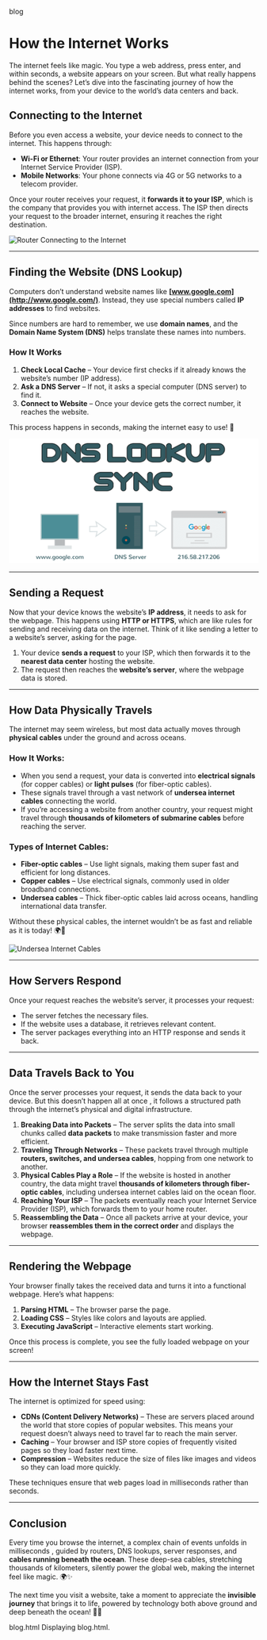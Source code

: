 ﻿   blog 

How the Internet Works
======================

The internet feels like magic. You type a web address, press enter, and within seconds, a website appears on your screen. But what really happens behind the scenes? Let’s dive into the fascinating journey of how the internet works, from your device to the world’s data centers and back.

**Connecting to the Internet**
------------------------------

Before you even access a website, your device needs to connect to the internet. This happens through:

*   **Wi-Fi or Ethernet**: Your router provides an internet connection from your Internet Service Provider (ISP).
*   **Mobile Networks**: Your phone connects via 4G or 5G networks to a telecom provider.

Once your router receives your request, it **forwards it to your ISP**, which is the company that provides you with internet access. The ISP then directs your request to the broader internet, ensuring it reaches the right destination.

![Router Connecting to the Internet](https://media.gcflearnfree.org/content/55783df1317fa93160037ffe_06_10_2015/wificonnect_router_image.png)

* * *

**Finding the Website (DNS Lookup)**
------------------------------------

Computers don’t understand website names like **[www.google.com](http://www.google.com/)**. Instead, they use special numbers called **IP addresses** to find websites.

Since numbers are hard to remember, we use **domain names**, and the **Domain Name System (DNS)** helps translate these names into numbers.

### How It Works

1.  **Check Local Cache** – Your device first checks if it already knows the website’s number (IP address).
2.  **Ask a DNS Server** – If not, it asks a special computer (DNS server) to find it.
3.  **Connect to Website** – Once your device gets the correct number, it reaches the website.

This process happens in seconds, making the internet easy to use! 🚀

![DNS Lookup Process](https://raw.githubusercontent.com/nktnet1/dns-lookup-sync/f3e83b72bc82696adcce3a8e66062eb1282b6b97/logo.svg?sanitize=true)

* * *

**Sending a Request**
---------------------

Now that your device knows the website’s **IP address**, it needs to ask for the webpage. This happens using **HTTP or HTTPS**, which are like rules for sending and receiving data on the internet. Think of it like sending a letter to a website’s server, asking for the page.

1.  Your device **sends a request** to your ISP, which then forwards it to the **nearest data center** hosting the website.
2.  The request then reaches the **website’s server**, where the webpage data is stored.

* * *

**How Data Physically Travels**
-------------------------------

The internet may seem wireless, but most data actually moves through **physical cables** under the ground and across oceans.

### **How It Works:**

*   When you send a request, your data is converted into **electrical signals** (for copper cables) or **light pulses** (for fiber-optic cables).
*   These signals travel through a vast network of **undersea internet cables** connecting the world.
*   If you’re accessing a website from another country, your request might travel through **thousands of kilometers of submarine cables** before reaching the server.

### **Types of Internet Cables:**

*   **Fiber-optic cables** – Use light signals, making them super fast and efficient for long distances.
*   **Copper cables** – Use electrical signals, commonly used in older broadband connections.
*   **Undersea cables** – Thick fiber-optic cables laid across oceans, handling international data transfer.

Without these physical cables, the internet wouldn’t be as fast and reliable as it is today! 🌍🔌

![Undersea Internet Cables](https://b2bblogassets.airtel.in/wp-content/uploads/2022/09/submarine-cables-scaled.jpg)

* * *

**How Servers Respond**
-----------------------

Once your request reaches the website’s server, it processes your request:

*   The server fetches the necessary files.
*   If the website uses a database, it retrieves relevant content.
*   The server packages everything into an HTTP response and sends it back.

* * *

**Data Travels Back to You**
----------------------------

Once the server processes your request, it sends the data back to your device. But this doesn’t happen all at once , it follows a structured path through the internet’s physical and digital infrastructure.

1.  **Breaking Data into Packets** – The server splits the data into small chunks called **data packets** to make transmission faster and more efficient.
2.  **Traveling Through Networks** – These packets travel through multiple **routers, switches, and undersea cables**, hopping from one network to another.
3.  **Physical Cables Play a Role** – If the website is hosted in another country, the data might travel **thousands of kilometers through fiber-optic cables**, including undersea internet cables laid on the ocean floor.
4.  **Reaching Your ISP** – The packets eventually reach your Internet Service Provider (ISP), which forwards them to your home router.
5.  **Reassembling the Data** – Once all packets arrive at your device, your browser **reassembles them in the correct order** and displays the webpage.

* * *

**Rendering the Webpage**
-------------------------

Your browser finally takes the received data and turns it into a functional webpage. Here’s what happens:

1.  **Parsing HTML** – The browser parse the page.
2.  **Loading CSS** – Styles like colors and layouts are applied.
3.  **Executing JavaScript** – Interactive elements start working.

Once this process is complete, you see the fully loaded webpage on your screen!

* * *

**How the Internet Stays Fast**
-------------------------------

The internet is optimized for speed using:

*   **CDNs (Content Delivery Networks)** – These are servers placed around the world that store copies of popular websites. This means your request doesn’t always need to travel far to reach the main server.
*   **Caching** – Your browser and ISP store copies of frequently visited pages so they load faster next time.
*   **Compression** – Websites reduce the size of files like images and videos so they can load more quickly.

These techniques ensure that web pages load in milliseconds rather than seconds.

* * *

**Conclusion**
--------------

Every time you browse the internet, a complex chain of events unfolds in milliseconds , guided by routers, DNS lookups, server responses, and **cables running beneath the ocean**. These deep-sea cables, stretching thousands of kilometers, silently power the global web, making the internet feel like magic. 🌍✨

The next time you visit a website, take a moment to appreciate the **invisible journey** that brings it to life, powered by technology both above ground and deep beneath the ocean! 🌊🔌

blog.html Displaying blog.html.
